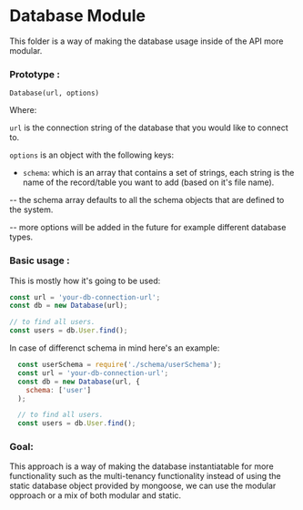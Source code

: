 # Database Module

This folder is a way of making the database usage inside of the API more modular.

### Prototype :

`Database(url, options)`

Where:

`url` is the connection string of the database that you would like to connect to.

`options` is an object with the following keys:

- `schema`: which is an array that contains a set of strings, each string is the name of the record/table you want to add (based on it's file name).

-- the schema array defaults to all the schema objects that are defined to the system.

-- more options will be added in the future for example different database types.

### Basic usage :

This is mostly how it's going to be used:

```javascript
const url = 'your-db-connection-url';
const db = new Database(url);

// to find all users.
const users = db.User.find();
```

In case of differenct schema in mind here's an example:

```javascript
  const userSchema = require('./schema/userSchema');
  const url = 'your-db-connection-url';
  const db = new Database(url, {
    schema: ['user']
  );

  // to find all users.
  const users = db.User.find();
```

### Goal:

This approach is a way of making the database instantiatable for more functionality such as the multi-tenancy functionality instead of using the static
database object provided by mongoose, we can use the modular opproach or a mix of both modular and static.
